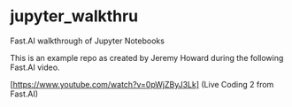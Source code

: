 # jupyter_walkthru
Fast.AI walkthrough of Jupyter Notebooks 

This is an example repo as created by Jeremy Howard during the following Fast.AI video.

[https://www.youtube.com/watch?v=0pWjZByJ3Lk] (Live Coding 2 from Fast.AI)
